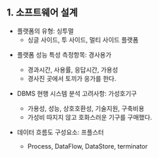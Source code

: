## 1. 소프트웨어 설계

* 플랫폼의 유형: 싱투멀
  - 싱글 사이드, 투 사이드, 멀티 사이드 플랫폼


- 플랫폼 성능 특성 측정항목: 경사용가
  - 경과시간, 사용률, 응답시간, 가용성
  - 경사진 곳에서 토끼가 응가를 한다.

- DBMS 현행 시스템 분석 고려사항: 가성호기구
  - 가용성, 성능, 상호호환성, 기술지원, 구축비용
  - 가성비 따지지 않고 호화스러운 기구를 구매했다.

- 데이터 흐름도 구성요소: 프플스터
  - Process, DataFlow, DataStore, terminator
